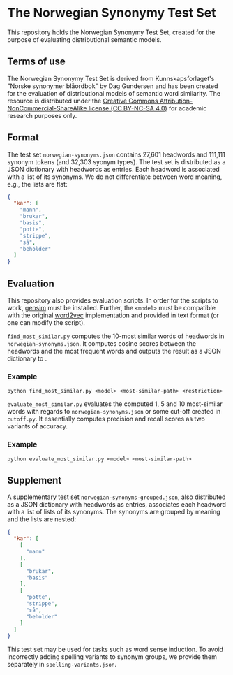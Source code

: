 # The Norwegian Synonymy Test Set

This repository holds the Norwegian Synonymy Test Set, created for the purpose of evaluating 
distributional semantic models. 

## Terms of use

The Norwegian Synonymy Test Set is derived from Kunnskapsforlaget's "Norske synonymer blåordbok" 
by Dag Gundersen and has been created for the evaluation of distributional models of semantic word similarity. 
The resource is distributed under the [Creative Commons Attribution-NonCommercial-ShareAlike license (CC BY-NC-SA 4.0)](https://creativecommons.org/licenses/by-nc-sa/4.0/) for academic research purposes only.

## Format 

The test set ```norwegian-synonyms.json``` contains 27,601 
headwords and 111,111 synonym tokens (and 32,303 syonym types). The test set is distributed as a 
JSON dictionary with headwords as entries. Each headword is associated with a list of its synonyms. 
We do not differentiate between word meaning, e.g., the lists are flat:

```json
{
  "kar": [
    "mann",
    "brukar",
    "basis",
    "potte",
    "strippe",
    "så",
    "beholder"
  ]
}
```

## Evaluation

This repository also provides evaluation scripts. In order for the scripts to work, 
[gensim](https://radimrehurek.com/gensim/) must be installed. Further, the `<model>` 
must be compatible with the original [word2vec](https://code.google.com/archive/p/word2vec/)
implementation and provided in text format (or one can modify the script).

```find_most_similar.py``` computes the 10-most similar words of headwords 
in ```norwegian-synonyms.json```. It computes cosine scores between the headwords 
and the <restriction> most frequent words and outputs the result as a JSON dictionary 
to <most-similar-path>.
  
### Example 
```python find_most_similar.py <model> <most-similar-path> <restriction>```

```evaluate_most_similar.py``` evaluates the computed 1, 5 and 10 most-similar words 
with regards to ```norwegian-synonyms.json``` or some cut-off created in ```cutoff.py```.
It essentially computes precision and recall scores as two variants of accuracy.

### Example
```python evaluate_most_similar.py <model> <most-similar-path>```

## Supplement

A supplementary test set ```norwegian-synonyms-grouped.json```, also distributed as a JSON 
dictionary with headwords as entries, associates each headword with a list of lists of its 
synonyms. The synonyms are grouped by meaning and the lists are nested:

```json
{
  "kar": [
    [
      "mann"
    ],
    [
      "brukar",
      "basis"
    ],
    [
      "potte",
      "strippe",
      "så",
      "beholder"
    ]
  ]
}
```

This test set may be used for tasks such as word sense induction. 
To avoid incorrectly adding spelling variants to synonym groups, 
we provide them separately in ```spelling-variants.json```. 
